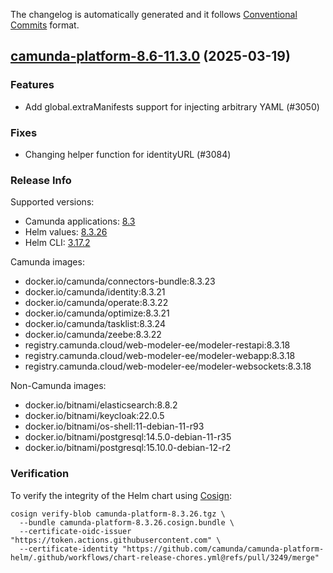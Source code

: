 The changelog is automatically generated and it follows [Conventional Commits](https://www.conventionalcommits.org/en/v1.0.0/) format.

## [camunda-platform-8.6-11.3.0](https://github.com/camunda/camunda-platform-helm/releases/tag/camunda-platform-8.6-11.3.0) (2025-03-19)

### Features

- Add global.extraManifests support for injecting arbitrary YAML (#3050)

### Fixes

- Changing helper function for identityURL (#3084)

<!-- generated by git-cliff -->
### Release Info

Supported versions:

- Camunda applications: [8.3](https://github.com/camunda/camunda-platform/releases?q=tag%3A8.3&expanded=true)
- Helm values: [8.3.26](https://artifacthub.io/packages/helm/camunda/camunda-platform/8.3.26#parameters)
- Helm CLI: [3.17.2](https://github.com/helm/helm/releases/tag/v3.17.2)

Camunda images:

- docker.io/camunda/connectors-bundle:8.3.23
- docker.io/camunda/identity:8.3.21
- docker.io/camunda/operate:8.3.22
- docker.io/camunda/optimize:8.3.21
- docker.io/camunda/tasklist:8.3.24
- docker.io/camunda/zeebe:8.3.22
- registry.camunda.cloud/web-modeler-ee/modeler-restapi:8.3.18
- registry.camunda.cloud/web-modeler-ee/modeler-webapp:8.3.18
- registry.camunda.cloud/web-modeler-ee/modeler-websockets:8.3.18

Non-Camunda images:

- docker.io/bitnami/elasticsearch:8.8.2
- docker.io/bitnami/keycloak:22.0.5
- docker.io/bitnami/os-shell:11-debian-11-r93
- docker.io/bitnami/postgresql:14.5.0-debian-11-r35
- docker.io/bitnami/postgresql:15.10.0-debian-12-r2

### Verification

To verify the integrity of the Helm chart using [Cosign](https://docs.sigstore.dev/signing/quickstart/):

```shell
cosign verify-blob camunda-platform-8.3.26.tgz \
  --bundle camunda-platform-8.3.26.cosign.bundle \
  --certificate-oidc-issuer "https://token.actions.githubusercontent.com" \
  --certificate-identity "https://github.com/camunda/camunda-platform-helm/.github/workflows/chart-release-chores.yml@refs/pull/3249/merge"
```
